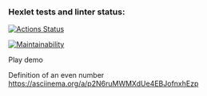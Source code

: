 ### Hexlet tests and linter status:

[![Actions Status](https://github.com/Aleksey-Belov/frontend-project-44/workflows/hexlet-check/badge.svg)](https://github.com/Aleksey-Belov/frontend-project-44/actions)

[![Maintainability](https://api.codeclimate.com/v1/badges/a7b50dc3dbdf41ff1021/maintainability)](https://codeclimate.com/github/Aleksey-Belov/frontend-project-44/maintainability)

Play demo

Definition of an even number
https://asciinema.org/a/p2N6ruMWMXdUe4EBJofnxhEzp
